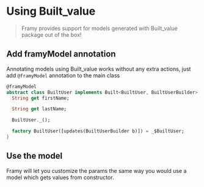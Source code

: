 # Using Built_value

> Framy provides support for models generated with Built_value package out of the box!

## Add framyModel annotation

Annotating models using Built_value works without any extra actions, just add `@framyModel` annotation to the main class
```dart
@framyModel
abstract class BuiltUser implements Built<BuiltUser, BuiltUserBuilder> {
  String get firstName;

  String get lastName;

  BuiltUser._();

  factory BuiltUser([updates(BuiltUserBuilder b)]) = _$BuiltUser;
}
```

## Use the model

Framy will let you customize the params the same way you would use a model which gets values from constructor.
